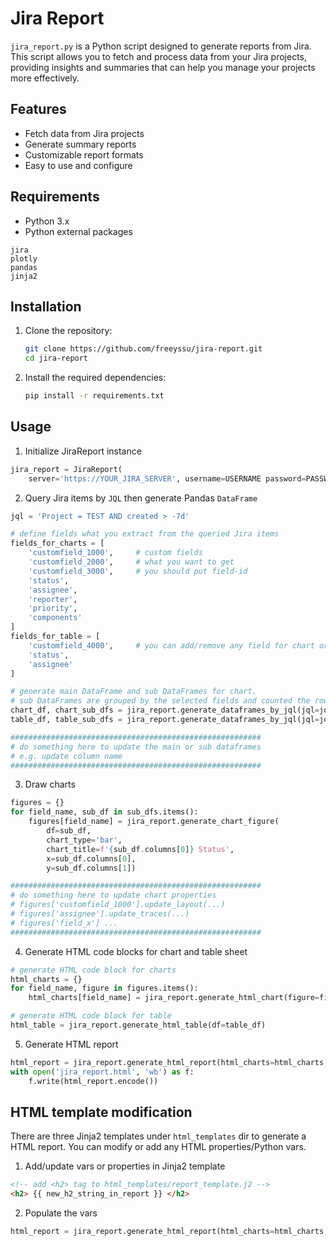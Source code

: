 # Jira Report

`jira_report.py` is a Python script designed to generate reports from Jira. This script allows you to fetch and process data from your Jira projects, providing insights and summaries that can help you manage your projects more effectively.

## Features

- Fetch data from Jira projects
- Generate summary reports
- Customizable report formats
- Easy to use and configure

## Requirements

- Python 3.x
- Python external packages
```
jira
plotly
pandas
jinja2
```

## Installation

1. Clone the repository:
    ```sh
    git clone https://github.com/freeyssu/jira-report.git
    cd jira-report
    ```

2. Install the required dependencies:
    ```sh
    pip install -r requirements.txt
    ```

## Usage

1. Initialize JiraReport instance
```python
jira_report = JiraReport(
    server='https://YOUR_JIRA_SERVER', username=USERNAME password=PASSWORD)
```

2. Query Jira items by `JQL` then generate Pandas `DataFrame`
```python
jql = 'Project = TEST AND created > -7d'

# define fields what you extract from the queried Jira items
fields_for_charts = [
    'customfield_1000',     # custom fields
    'customfield_2000',     # what you want to get
    'customfield_3000',     # you should put field-id
    'status',
    'assignee',
    'reporter',
    'priority',
    'components'
]
fields_for_table = [
    'customfield_4000',     # you can add/remove any field for chart or table
    'status',
    'assignee'
]

# generate main DataFrame and sub DataFrames for chart.
# sub DataFrames are grouped by the selected fields and counted the rows. it has two columns (field name and Count)
chart_df, chart_sub_dfs = jira_report.generate_dataframes_by_jql(jql=jql, fields=fields_for_charts, jql_search_limit=100)
table_df, table_sub_dfs = jira_report.generate_dataframes_by_jql(jql=jql, fields=fields_for_table, jql_search_limit=100)

########################################################
# do something here to update the main or sub dataframes
# e.g. update column name
########################################################
```

3. Draw charts
```python
figures = {}
for field_name, sub_df in sub_dfs.items():
    figures[field_name] = jira_report.generate_chart_figure(
        df=sub_df,
        chart_type='bar',
        chart_title=f'{sub_df.columns[0]} Status',
        x=sub_df.columns[0],
        y=sub_df.columns[1])

########################################################
# do something here to update chart properties
# figures['customfield_1000'].update_layout(...)
# figures['assignee'].update_traces(...)
# figures['field_x'] ...
########################################################
```

4. Generate HTML code blocks for chart and table sheet
```python
# generate HTML code block for charts
html_charts = {}
for field_name, figure in figures.items():
    html_charts[field_name] = jira_report.generate_html_chart(figure=figure, static_chart=True)

# generate HTML code block for table
html_table = jira_report.generate_html_table(df=table_df)
```

5. Generate HTML report
```python
html_report = jira_report.generate_html_report(html_charts=html_charts, html_table=html_table)
with open('jira_report.html', 'wb') as f:
    f.write(html_report.encode())
```

## HTML template modification
There are three Jinja2 templates under `html_templates` dir to generate a HTML report. You can modify or add any HTML properties/Python vars.

1. Add/update vars or properties in Jinja2 template
```html
<!-- add <h2> tag to html_templates/report_template.j2 -->
<h2> {{ new_h2_string_in_report }} </h2>
```

2. Populate the vars
```python
html_report = jira_report.generate_html_report(html_charts=html_charts, html_table=html_table, new_h2_string_in_report="ADDED NEW H2 STRING")
```